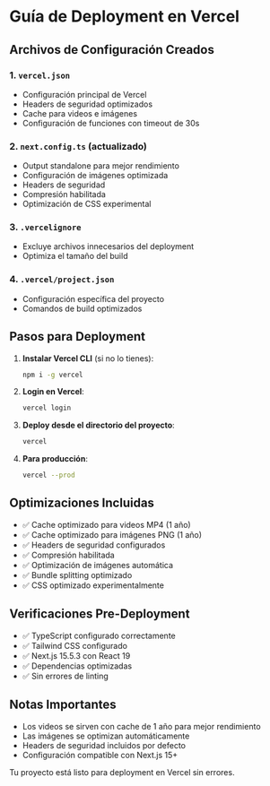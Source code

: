 # Guía de Deployment en Vercel

## Archivos de Configuración Creados

### 1. `vercel.json`
- Configuración principal de Vercel
- Headers de seguridad optimizados
- Cache para videos e imágenes
- Configuración de funciones con timeout de 30s

### 2. `next.config.ts` (actualizado)
- Output standalone para mejor rendimiento
- Configuración de imágenes optimizada
- Headers de seguridad
- Compresión habilitada
- Optimización de CSS experimental

### 3. `.vercelignore`
- Excluye archivos innecesarios del deployment
- Optimiza el tamaño del build

### 4. `.vercel/project.json`
- Configuración específica del proyecto
- Comandos de build optimizados

## Pasos para Deployment

1. **Instalar Vercel CLI** (si no lo tienes):
   ```bash
   npm i -g vercel
   ```

2. **Login en Vercel**:
   ```bash
   vercel login
   ```

3. **Deploy desde el directorio del proyecto**:
   ```bash
   vercel
   ```

4. **Para producción**:
   ```bash
   vercel --prod
   ```

## Optimizaciones Incluidas

- ✅ Cache optimizado para videos MP4 (1 año)
- ✅ Cache optimizado para imágenes PNG (1 año)
- ✅ Headers de seguridad configurados
- ✅ Compresión habilitada
- ✅ Optimización de imágenes automática
- ✅ Bundle splitting optimizado
- ✅ CSS optimizado experimentalmente

## Verificaciones Pre-Deployment

- ✅ TypeScript configurado correctamente
- ✅ Tailwind CSS configurado
- ✅ Next.js 15.5.3 con React 19
- ✅ Dependencias optimizadas
- ✅ Sin errores de linting

## Notas Importantes

- Los videos se sirven con cache de 1 año para mejor rendimiento
- Las imágenes se optimizan automáticamente
- Headers de seguridad incluidos por defecto
- Configuración compatible con Next.js 15+

Tu proyecto está listo para deployment en Vercel sin errores.
